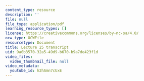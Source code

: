 ```yaml
---
content_type: resource
description: ''
file: null
file_type: application/pdf
learning_resource_types: []
license: https://creativecommons.org/licenses/by-nc-sa/4.0/
ocw_type: OCWFile
resourcetype: Document
title: Lecture 25 transcript
uid: 9a0b3570-32a5-49d9-b670-b9a7de423f1d
video_files:
  video_thumbnail_file: null
video_metadata:
  youtube_id: h2hAmn7cUxE
---
```

